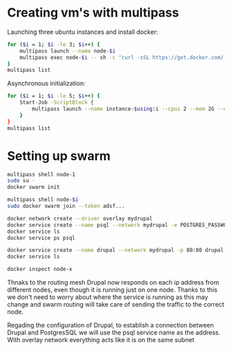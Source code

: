 # Creating vm's with multipass

Launching three ubuntu instances and install docker:
``` sh
for ($i = 1; $i -le 3; $i++) {
    multipass launch --name node-$i
    multipass exec node-$i -- sh -c "curl -sSL https://get.docker.com/ | sh"
}
multipass list
```

Asynchronous initialization:
``` sh
for ($i = 1; $i -le 5; $i++) {
    Start-Job -ScriptBlock {
        multipass launch --name instance-$using:i --cpus 2 --mem 2G --disk 10G
    }
}
multipass list
```

# Setting up swarm
``` sh
multipass shell node-1
sudo su -
docker swarm init

multipass shell node-$i
sudo docker swarm join --token adsf...
```

``` sh
docker network create --driver overlay mydrupal
docker service create --name psql --network mydrupal -e POSTGRES_PASSWORD=mypass postgres
docker service ls
docker service ps psql

docker service create --name drupal --network mydrupal -p 80:80 drupal
docker service ls
```

``` sh
docker inspect node-x
```

Thnaks to the routing mesh Drupal now responds on each ip address from different nodes, even though it is running just on one node. Thanks to this we don't need to worry about where the service is running as this may change and swarm routing will take care of sending the traffic to the correct node.

Regading the configuration of Drupal, to establish a connection between Drupal and PostgresSQL we will use the psql service name as the address. With overlay network everything acts like it is on the same subnet

